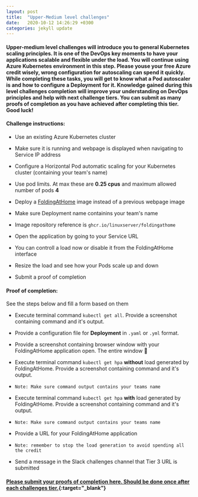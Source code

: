 ```yaml
---
layout: post
title:  "Upper-Medium level challenges"
date:   2020-10-12 14:26:29 +0300
categories: jekyll update
---
```


<header style="margin-top: -188px; position: absolute;">
   <a href="https://metatavu.fi">
   <img src="/xamk-challenges/media/metatavu-logo.png" style="max-width: 100px;"
      alt="Jekyll logo" />
   </a>
</header>

#### Upper-medium level challenges will introduce you to general Kubernetes scaling principles. It is one of the DevOps key moments to have your applications scalable and flexible under the load. You will continue using Azure Kubernetes environment in this step. Please youse your free Azure credit wisely, wrong configuration for autoscaling can spend it quickly. While completing these tasks, you will get to know what a Pod autoscaler is and how to configure a Deployment for it. Knowledge gained during this level challenges completion will improve your understanding on DevOps principles and help with next challenge tiers. You can submit as many proofs of completion as you have achieved after completing this tier. Good luck!

#### Challenge instructions:

- Use an existing Azure Kubernetes cluster

- Make sure it is running and webpage is displayed when navigating to Service IP address

- Configure a Horizontal Pod automatic scaling for your Kubernetes cluster (containing your team's name)

- Use pod limits. At max these are **0.25 cpus** and maximum allowed number of pods **4**

- Deploy a [FoldingAtHome](https://foldingathome.org/) image instead of a  previous webpage image

- Make sure Deployment name containins your team's name

- Image repository reference is ```ghcr.io/linuxserver/foldingathome```

- Open the application by going to your Service URL

- You can controll a load now or disable it from the FoldingAtHome interface

- Resize the load and see how your Pods scale up and down

- Submit a proof of completion

#### Proof of completion:

See the steps below and fill a form based on them

- Execute terminal command ```kubectl get all```. Provide a screenshot containing command and it's output.

- Provide a configuration file for **Deployment** in ```.yaml``` or ```.yml``` format.

- Provide a screenshot containing browser window with your FoldingAtHome application open. The entire window 🙂

- Execute terminal command ```kubectl get hpa``` **without** load generated by FoldingAtHome. Provide a screenshot containing command and it's output.

- ```Note: Make sure command output contains your teams name```

- Execute terminal command ```kubectl get hpa``` **with** load generated by FoldingAtHome. Provide a screenshot containing command and it's output.

- ```Note: Make sure command output contains your teams name```

- Provide a URL for your FoldingAtHome application

- ```Note: remember to stop the load generation to avoid spending all the credit```

- Send a message in the Slack challenges channel that Tier 3 URL is submitted

#### [Please submit your proofs of completion here. Should be done once after each challenges tier.](https://docs.google.com/forms/d/e/1FAIpQLSf53aLceF3jVJ23gJ8kGVN_rOZ6uB4IiWHa62O79IyeiHpXMQ/viewform?usp=sf_link){:target="_blank"}